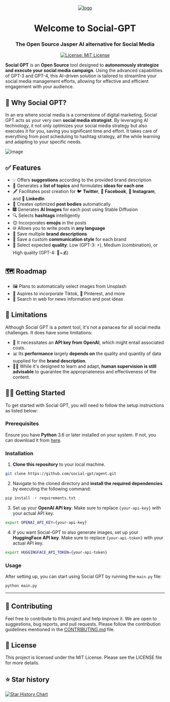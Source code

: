 <p align="center">
  <a href="https://jema.ai">
    <img style="max-width: 400px;"  alt="logo" src="https://avatars.githubusercontent.com/u/136657586?s=80&v=4">
  </a>
</p>

<h1 align="center">Welcome to Social-GPT</h1>
<h3 align="center">The Open Source Jasper AI alternative for Social Media</h3>
<p align="center">
  <a href="https://opensource.org/licenses/MIT" target="_blank">
    <img alt="License: MIT License" src="https://img.shields.io/badge/License-MIT License-yellow.svg" />
  </a>
</p>

**Social GPT** is an **Open Source** tool designed to **autonomously strategize and execute your social media campaign**. Using the advanced capabilities of GPT-3 and GPT-4, this AI-driven solution is tailored to streamline your social media management efforts, allowing for effective and efficient engagement with your audience.

## 🤖 Why Social GPT?

In an era where social media is a cornerstone of digital marketing, Social GPT acts as your very own **social media strategist**. By leveraging AI technology, it not only optimizes your social media strategy but also executes it for you, saving you significant time and effort. It takes care of everything from post scheduling to hashtag strategy, all the while learning and adapting to your specific needs.

![image](https://res.cloudinary.com/practicaldev/image/fetch/s--yO2rKtjs--/c_limit%2Cf_auto%2Cfl_progressive%2Cq_auto%2Cw_800/https://dev-to-uploads.s3.amazonaws.com/uploads/articles/dvczkruj06ubry7hxyih.png)

## ✅ Features

- 💡 Offers **suggestions** according to the provided brand description
- 📝 Generates a **list of topics** and formulates **ideas for each one**
- 🖋️ Facilitates post creation for 🐦 **Twitter**, 📘 **Facebook**, 📸 **Instagram**, and 💼 **LinkedIn**
- 🤖 Creates optimized **post bodies** automatically
- 🎆 Generates **AI Images** for each post using Stable Diffusion
- 🔍 Selects **hashtags** intelligently
- 😊 Incorporates **emojis** in the posts
- 🌐 Allows you to write posts in **any language**
- 💾 Save multiple **brand descriptions**
- 📣 Save a custom **communication style** for each brand
- 🤖 Select expected **quality**: Low (GPT-3: ⚡️), Medium (combination), or High quality (GPT-4: 🐢+💰)

## 🗺️ Roadmap
- 🖼️ Plans to automatically select images from Unsplash
- 🕺 Aspires to incorporate Tiktok, 📌 Pinterest, and more
- 🛜 Search in web for news information and post ideas


## 🛑 Limitations

Although Social GPT is a potent tool, it's not a panacea for all social media challenges. It does have some limitations:

- 🔑 It necessitates an **API key from OpenAI**, which might entail associated costs.
- 📊 Its **performance** largely **depends on** the quality and quantity of data supplied for the **brand description**.
- 🧑‍💻 While it's designed to learn and adapt, **human supervision is still advisable** to guarantee the appropriateness and effectiveness of the content.

## 🙌🏼 Getting Started

To get started with Social GPT, you will need to follow the setup instructions as listed below:

### Prerequisites

Ensure you have **Python** 3.6 or later installed on your system. If not, you can download it from [here](https://www.python.org/downloads/).

### Installation

1. **Clone this repository** to your local machine.

```bash
git clone https://github.com/social-gpt/agent.git
```

2. Navigate to the cloned directory and **install the required dependencies** by executing the following command:

```bash
pip install -r requirements.txt
```

3. Set up your **OpenAI API key**. Make sure to replace `{your-api-key}` with your actual API key.

```bash
export OPENAI_API_KEY={your-api-key}
```

4. If you want Social-GPT to also generate images, set up your **HuggingFace API key**. Make sure to replace `{your-api-token}` with your actual API key.

```bash
export HUGGINGFACE_API_TOKEN={your-api-token}
```

### Usage

After setting up, you can start using Social GPT by running the `main.py` file:

```bash
python main.py
```

---

## 🤝 Contributing

Feel free to contribute to this project and help improve it. We are open to suggestions, bug reports, and pull requests. Please follow the contribution guidelines mentioned in the [CONTRIBUTING.md](https://githum.com/social-gpt/agent/CONTRIBUTING.md) file.

## 📝 License

This project is licensed under the MIT License. Please see the LICENSE file for more details.

## ⭐️ Star history

[![Star History Chart](https://api.star-history.com/svg?repos=Social-GPT/agent&type=Date)](https://star-history.com/#Social-GPT/agent&Date)